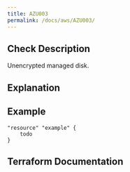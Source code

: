 ```yaml
---
title: AZU003
permalink: /docs/aws/AZU003/
---
```



## Check Description

Unencrypted managed disk.

## Explanation

## Example

```
"resource" "example" {
	todo
}
```

## Terraform Documentation
